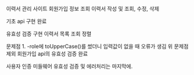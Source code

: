 이력서 관리 사이트
회원가입
정보 조회
이력서 작성 및 조회, 수정, 삭제

기초 api 구현 완료

유효성 검증 구현
이력서 목록 조회 정렬

문제점 1.
-role에 toUpperCase()를 썼더니 입력값이 없을 때 오류가 생김
위 문제점 제외 회원가입 api의 유효성 검증 완료

사용자 인증 미들웨어 유효성 검증 및 에러처리는 마지막에.
